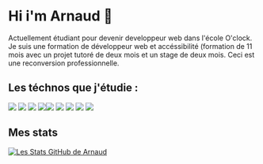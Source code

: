 # Hi i'm Arnaud 👋

Actuellement étudiant pour devenir developpeur web dans l'école O'clock.
Je suis une formation de développeur web et accéssibilité (formation de 11 mois avec un projet tutoré de deux mois et un stage de deux mois.
Ceci est une reconversion professionnelle.



## Les téchnos que j'étudie :
<img src="https://img.shields.io/badge/HTML5-E34F26?style=for-the-badge&logo=html5&logoColor=white"/> <img src="https://img.shields.io/badge/CSS3-1572B6?style=for-the-badge&logo=css3&logoColor=white"/> <img src="https://img.shields.io/badge/Sass-CC6699?style=for-the-badge&logo=sass&logoColor=white"/> <img src="https://img.shields.io/badge/VSCode-0078D4?style=for-the-badge&logo=visual%20studio%20code&logoColor=white"/><img src="https://img.shields.io/badge/JavaScript-323330?style=for-the-badge&logo=javascript&logoColor=F7DF1E"/> <img src="https://img.shields.io/badge/PostgreSQL-316192?style=for-the-badge&logo=postgresql&logoColor=white"/> <img src="https://img.shields.io/badge/Node%20js-339933?style=for-the-badge&logo=nodedotjs&logoColor=white"/> <img src="https://img.shields.io/badge/React-20232A?style=for-the-badge&logo=react&logoColor=61DAFB"/> <img src="https://img.shields.io/badge/Wordpress-21759B?style=for-the-badge&logo=wordpress&logoColor=white"/>


## Mes stats
[![Les Stats GitHub de Arnaud](https://github-readme-stats.vercel.app/api?username=ArnaudMalass)](https://github.com/ArnaudMalass/github-readme-stats)


